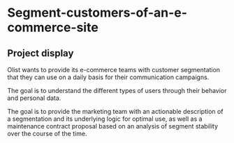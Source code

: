 # Segment-customers-of-an-e-commerce-site
## Project display
Olist wants to provide its e-commerce teams with customer segmentation that they can use on a daily basis for their communication campaigns.

The goal is to understand the different types of users through their behavior and personal data.

The goal is to provide the marketing team with an actionable description of a segmentation and its underlying logic for optimal use, as well as a maintenance contract proposal based on an analysis of segment stability over the course of the time.
